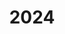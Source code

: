 ---
title: "2024"
collection: publications
permalink: /publication/2010-10-01-paper
excerpt: "<br/><img src='/images/2024-9.jpg' alt='www' width='300' height='100' style='float:left'>"
paperurl: ' '
citation: 'Yingjun Tian, Guoxin Fang, Renbo Su, Weiming Wang, Simeon Gill, Andrew Weightman, Charlie C.L. Wang. (2024). &quot;Function based sim-to-real learning for shape control of deformable free-form surfaces.&quot; <i>Robotics: Science and Systems Conference (RSS) </i>, 2024. '
---